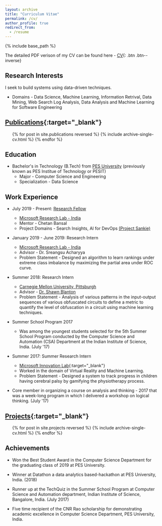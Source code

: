 ```yaml
---
layout: archive
title: "Curriculum Vitae"
permalink: /cv/
author_profile: true
redirect_from:
  - /resume
---
```


{% include base_path %}

The detailed PDF verison of my CV can be found here - [CV](\files\NikithaRao_CV.pdf){: .btn .btn--inverse}

Research Interests
------
I seek to build systems using data-driven techniques.

* Domains - Data Science, Machine Learning, Information Retrival, Data Mining, Web Search Log Analysis, Data Analysis and Machine Learning for Software Engineering


[Publications](https://raonikitha.github.io/publications/){:target="_blank"}
------

  <ul>{% for post in site.publications reversed %}
    {% include archive-single-cv.html %}
  {% endfor %}</ul>

Education
------
* Bachelor's in Technology (B.Tech) from [PES University](https://cs.pes.edu/) (previously known as PES Institue of Technology or PESIT)<br>
  * Major - Computer Science and Engineering
  * Specialization - Data Science



Work Experience
------

* July 2019 - Present: [Research Fellow](https://www.microsoft.com/en-us/research/academic-program/research-fellows-program-at-microsoft-research-india/)
  * [Microsoft Research Lab - India](https://www.microsoft.com/en-us/research/lab/microsoft-research-india/)
  * Mentor - Chetan Bansal
  * Project Domains - Search Insights, AI for DevOps [(Project Sankie)](https://www.microsoft.com/en-us/research/project/sankie/)

* January 2019 - June 2019: Research Intern
  * [Microsoft Research Lab - India](https://www.microsoft.com/en-us/research/lab/microsoft-research-india/)
  * Advisor - Dr. Sreangsu Acharyya
  * Problem Statement - Designed an algorithm to learn rankings under extreme class imbalance by maximizing the partial area under ROC curve.

* Summer 2018: Research Intern
  * [Carnegie Mellon University, Pittsburgh](https://www.cmu.edu/)
  * Advisor - [Dr. Shawn Blanton](https://cylab.cmu.edu/directory/bios/blanton-shawn.html)
  * Problem Statement - Analysis of various patterns in the input-output sequences of various obfuscated circuits to define a metric to quantify the level of obfuscation in a circuit using machine learning techniques.  

* Summer School Program 2017
  * Was among the youngest students selected for the 5th Summer School Program conducted by the Computer Science and Automation (CSA) Department at the Indian Institute of Science, India. (July '17)  

* Summer 2017: Summer Research Intern
  * [Microsoft Innovation Lab](https://clubs.pes.edu/microsoft-innovation-lab){:target="_blank"}
  * Worked in the domain of Virtual Reality and Machine Learning.
  * Problem Statement - Designed a system to track progress in children having cerebral palsy by gamifying the physiotherapy process.

* Core member in organizing a course on analysis and thinking - 2017 that was a week-long program in which I delivered a workshop on logical thinking. (July '17) 

  


[Projects](https://raonikitha.github.io/projects/){:target="_blank"}
------

  <ul>{% for post in site.projects reversed %}
    {% include archive-single-cv.html %}
  {% endfor %}</ul>

Achievements
------
* Won the Best Student Award in the Computer Science Department for the graduating class of 2019 at PES University.  

* Winner at Datathon a data analytics based-hackathon at PES University, India. (2018) 

* Runner up at the TechQuiz in the Summer School Program at Computer Science and Automation department, Indian Institute of Science, Bangalore, India. (July 2017) 

* Five time recipient of the CNR Rao scholarship for demonstrating academic excellence in Computer Science Department, PES University, India. 

<!-- Talks
======
  <ul>{% for post in site.talks %}
    {% include archive-single-talk-cv.html %}
  {% endfor %}</ul>
  
Teaching
======
  <ul>{% for post in site.teaching %}
    {% include archive-single-cv.html %}
  {% endfor %}</ul>
  
Service and leadership
======
* Currently signed in to 43 different slack teams
 -->